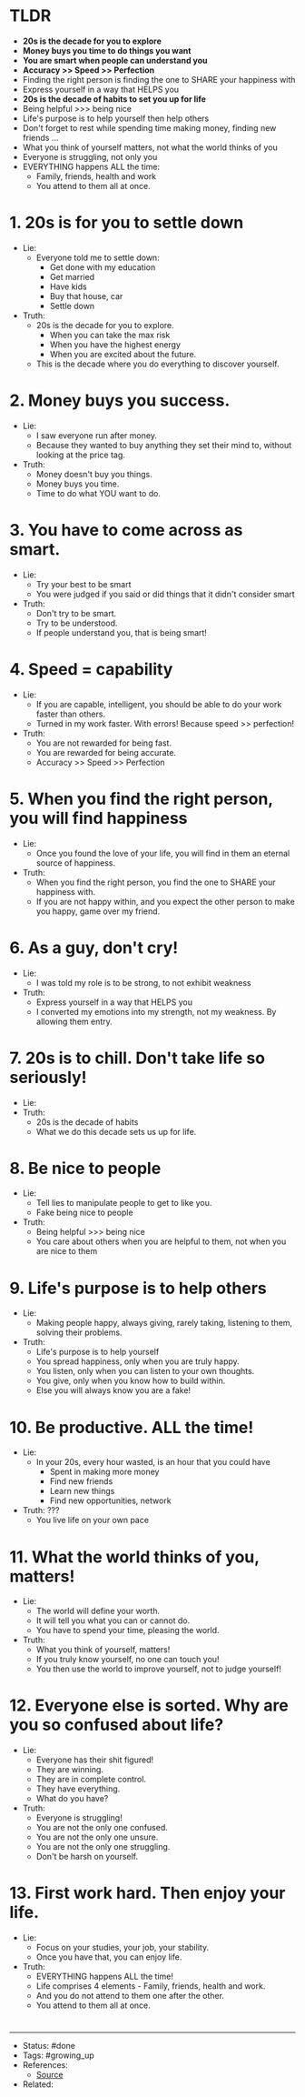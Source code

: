 # TLDR
- **20s is the decade for you to explore**
- **Money buys you time to do things you want**
- **You are smart when people can understand you**
- **Accuracy >> Speed >> Perfection**
- Finding the right person is finding the one to SHARE your happiness with
- Express yourself in a way that HELPS you
- **20s is the decade of habits to set you up for life**
- Being helpful >>> being nice
- Life's purpose is to help yourself then help others
- Don't forget to rest while spending time making money, finding new friends ...
- What you think of yourself matters, not what the world thinks of you
- Everyone is struggling, not only you
- EVERYTHING happens ALL the time:
	- Family, friends, health and work
	- You attend to them all at once.

# 1. 20s is for you to settle down
- Lie:
	- Everyone told me to settle down:
		- Get done with my education
		- Get married
		- Have kids
		- Buy that house, car
		- Settle down
- Truth:
	- 20s is the decade for you to explore.
		- When you can take the max risk
		- When you have the highest energy
		- When you are excited about the future.
	- This is the decade where you do everything to discover yourself.

# 2. Money buys you success.
- Lie:
	- I saw everyone run after money.
	- Because they wanted to buy anything they set their mind to, without looking at the price tag.
- Truth:
	- Money doesn't buy you things.
	- Money buys you time.
	- Time to do what YOU want to do.

# 3. You have to come across as smart.
- Lie:
	- Try your best to be smart
	- You were judged if you said or did things that it didn't consider smart
- Truth:
	- Don't try to be smart.
	- Try to be understood.
	- If people understand you, that is being smart!

# 4. Speed = capability
- Lie:
	- If you are capable, intelligent, you should be able to do your work faster than others.
	- Turned in my work faster. With errors! Because speed >> perfection!
- Truth:
	- You are not rewarded for being fast.
	- You are rewarded for being accurate.
	- Accuracy >> Speed >> Perfection

# 5. When you find the right person, you will find happiness
- Lie:
	- Once you found the love of your life, you will find in them an eternal source of happiness.
- Truth:
	- When you find the right person, you find the one to SHARE your happiness with.
	- If you are not happy within, and you expect the other person to make you happy, game over my friend.

# 6. As a guy, don't cry!
- Lie:
	- I was told my role is to be strong, to not exhibit weakness
- Truth:
	- Express yourself in a way that HELPS you
	- I converted my emotions into my strength, not my weakness. By allowing them entry.

# 7. 20s is to chill. Don't take life so seriously!
- Lie:
- Truth:
	- 20s is the decade of habits
	- What we do this decade sets us up for life.

# 8. Be nice to people
- Lie:
	- Tell lies to manipulate people to get to like you.
	- Fake being nice to people
- Truth:
	- Being helpful >>> being nice
	- You care about others when you are helpful to them, not when you are nice to them

# 9. Life's purpose is to help others
- Lie:
	- Making people happy, always giving, rarely taking, listening to them, solving their problems.
- Truth:
	- Life's purpose is to help yourself
	- You spread happiness, only when you are truly happy.
	- You listen, only when you can listen to your own thoughts.
	- You give, only when you know how to build within.
	- Else you will always know you are a fake!

# 10. Be productive. ALL the time!
- Lie:
	- In your 20s, every hour wasted, is an hour that you could have
		- Spent in making more money
		- Find new friends
		- Learn new things
		- Find new opportunities, network
- Truth: ???
	- You live life on your own pace

# 11. What the world thinks of you, matters!
- Lie:
	- The world will define your worth.
	- It will tell you what you can or cannot do.
	- You have to spend your time, pleasing the world.
- Truth:
	- What you think of yourself, matters!
	- If you truly know yourself, no one can touch you!
	- You then use the world to improve yourself, not to judge yourself!

# 12. Everyone else is sorted. Why are you so confused about life?
- Lie:
	- Everyone has their shit figured!
	- They are winning.
	- They are in complete control.
	- They have everything.
	- What do you have?
- Truth:
	- Everyone is struggling!
	- You are not the only one confused.
	- You are not the only one unsure.
	- You are not the only one struggling.
	- Don't be harsh on yourself.

# 13. First work hard. Then enjoy your life.
- Lie:
	- Focus on your studies, your job, your stability.
	- Once you have that, you can enjoy life.
- Truth:
	- EVERYTHING happens ALL the time!
	- Life comprises 4 elements - Family, friends, health and work.
	- And you do not attend to them one after the other.
	- You attend to them all at once.

#
---
- Status: #done
- Tags: #growing_up
- References:
	- [Source](https://twitter.com/warikoo/status/1583371743707549696)
- Related:
